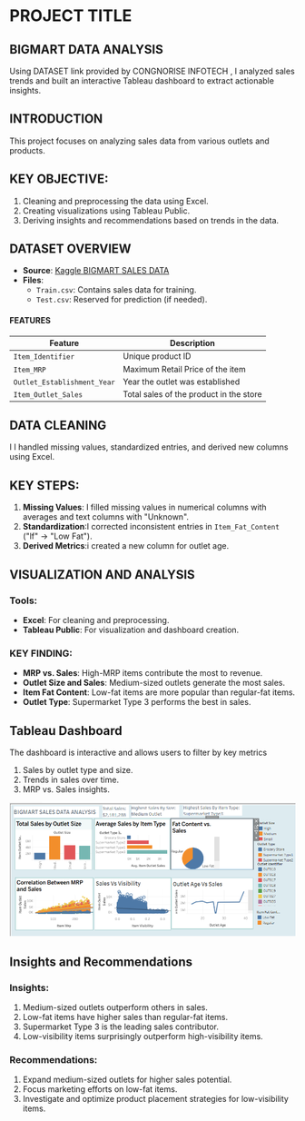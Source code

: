 # PROJECT TITLE
## BIGMART DATA ANALYSIS
Using DATASET link provided by CONGNORISE INFOTECH , I analyzed sales trends and built an interactive Tableau dashboard to extract actionable insights.
## INTRODUCTION  
This project focuses on analyzing sales data from various outlets and products. 
## KEY OBJECTIVE:  
1. Cleaning and preprocessing the data using Excel.  
2. Creating visualizations using Tableau Public.  
3. Deriving insights and recommendations based on trends in the data.
## DATASET OVERVIEW 
- **Source**: [Kaggle BIGMART SALES DATA](https://www.kaggle.com/datasets/brijbhushannanda1979/bigmart-sales-data)  
- **Files**:  
  - `Train.csv`: Contains sales data for training.  
  - `Test.csv`: Reserved for prediction (if needed). 

#### FEATURES 
| Feature            | Description                             |  
|--------------------|-----------------------------------------|  
| `Item_Identifier`  | Unique product ID                      |  
| `Item_MRP`         | Maximum Retail Price of the item       |  
| `Outlet_Establishment_Year` | Year the outlet was established |  
| `Item_Outlet_Sales`| Total sales of the product in the store|  

## DATA CLEANING 
I I handled missing values, standardized entries, and derived new columns using Excel. 
## KEY STEPS:  
1. **Missing Values**: I filled missing values in numerical columns with averages and text columns with "Unknown".  
2. **Standardization**:I corrected inconsistent entries in `Item_Fat_Content` ("lf" → "Low Fat").  
3. **Derived Metrics**:i created a new column for outlet age.

## VISUALIZATION AND ANALYSIS  
### Tools:  
- **Excel**: For cleaning and preprocessing.  
- **Tableau Public**: For visualization and dashboard creation.  

### KEY FINDING:  
- **MRP vs. Sales**: High-MRP items contribute the most to revenue.  
- **Outlet Size and Sales**: Medium-sized outlets generate the most sales.  
- **Item Fat Content**: Low-fat items are more popular than regular-fat items.  
- **Outlet Type**: Supermarket Type 3 performs the best in sales.

## Tableau Dashboard  
The dashboard is interactive and allows users to filter by key metrics 
1. Sales by outlet type and size.  
2. Trends in sales over time.  
3. MRP vs. Sales insights.  

![Dashboard Screenshot](BIGMART2.png)  

## Insights and Recommendations  
### Insights:  
1. Medium-sized outlets outperform others in sales.  
2. Low-fat items have higher sales than regular-fat items.  
3. Supermarket Type 3 is the leading sales contributor.  
4. Low-visibility items surprisingly outperform high-visibility items.  

### Recommendations:  
1. Expand medium-sized outlets for higher sales potential.  
2. Focus marketing efforts on low-fat items.  
3. Investigate and optimize product placement strategies for low-visibility items.  





